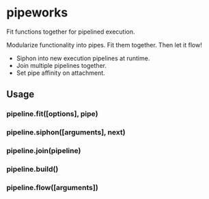 # pipeworks 

Fit functions together for pipelined execution.

Modularize functionality into pipes.  Fit them together.  Then let it flow!

- Siphon into new execution pipelines at runtime.
- Join multiple pipelines together.
- Set pipe affinity on attachment.

## Usage

### pipeline.fit([options], pipe)
### pipeline.siphon([arguments], next)
### pipeline.join(pipeline)
### pipeline.build()
### pipeline.flow([arguments])
